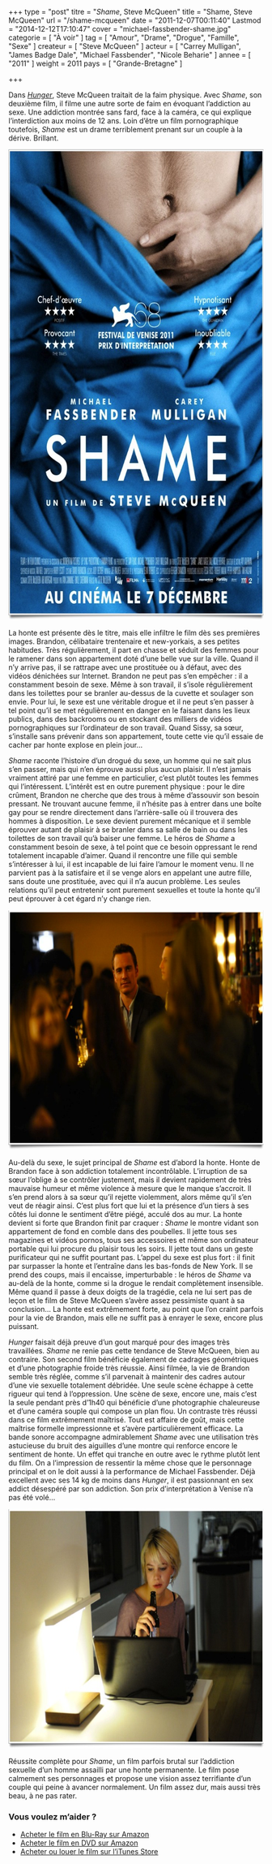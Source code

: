 +++
type = "post"
titre = "<em>Shame</em>, Steve McQueen"
title = "Shame, Steve McQueen"
url = "/shame-mcqueen"
date = "2011-12-07T00:11:40"
Lastmod = "2014-12-12T17:10:47"
cover = "michael-fassbender-shame.jpg"
categorie = [ "À voir" ]
tag = [ "Amour", "Drame", "Drogue", "Famille", "Sexe" ]
createur = [ "Steve McQueen" ]
acteur = [ "Carrey Mulligan", "James Badge Dale", "Michael Fassbender", "Nicole Beharie" ]
annee = [ "2011" ]
weight = 2011
pays = [ "Grande-Bretagne" ]

+++

<p>Dans <em><a href="http://voiretmanger.fr/2008/11/30/hunger/">Hunger</a></em>, Steve McQueen traitait de la faim physique. Avec <em>Shame</em>, son deuxième film, il filme une autre sorte de faim en évoquant l&rsquo;addiction au sexe. Une addiction montrée sans fard, face à la caméra, ce qui explique l&rsquo;interdiction aux moins de 12 ans. Loin d&rsquo;être un film pornographique toutefois, <em>Shame</em> est un drame terriblement prenant sur un couple à la dérive. Brillant.</p>
<a href="http://www.allocine.fr/film/fichefilm_gen_cfilm=185457.html"><img class="aligncenter" style="border-style: initial; border-color: initial; border-width: 0px;" src="shame-mc-queen.jpg" alt="Shame mc queen" width="690" height="927" border="0" /></a>
<p>La honte est présente dès le titre, mais elle infiltre le film dès ses premières images. Brandon, célibataire trentenaire et new-yorkais, a ses petites habitudes. Très régulièrement, il part en chasse et séduit des femmes pour le ramener dans son appartement doté d&rsquo;une belle vue sur la ville. Quand il n&rsquo;y arrive pas, il se rattrape avec une prostituée ou à défaut, avec des vidéos dénichées sur Internet. Brandon ne peut pas s&rsquo;en empêcher : il a constamment besoin de sexe. Même à son travail, il s&rsquo;isole régulièrement dans les toilettes pour se branler au-dessus de la cuvette et soulager son envie. Pour lui, le sexe est une véritable drogue et il ne peut s&rsquo;en passer à tel point qu&rsquo;il se met régulièrement en danger en le faisant dans les lieux publics, dans des backrooms ou en stockant des milliers de vidéos pornographiques sur l&rsquo;ordinateur de son travail. Quand Sissy, sa sœur, s&rsquo;installe sans prévenir dans son appartement, toute cette vie qu&rsquo;il essaie de cacher par honte explose en plein jour…</p>
<p><em>Shame</em> raconte l&rsquo;histoire d&rsquo;un drogué du sexe, un homme qui ne sait plus s&rsquo;en passer, mais qui n&rsquo;en éprouve aussi plus aucun plaisir. Il n&rsquo;est jamais vraiment attiré par une femme en particulier, c&rsquo;est plutôt toutes les femmes qui l&rsquo;intéressent. L&rsquo;intérêt est en outre purement physique : pour le dire crûment, Brandon ne cherche que des trous à même d&rsquo;assouvir son besoin pressant. Ne trouvant aucune femme, il n&rsquo;hésite pas à entrer dans une boîte gay pour se rendre directement dans l&rsquo;arrière-salle où il trouvera des hommes à disposition. Le sexe devient purement mécanique et il semble éprouver autant de plaisir à se branler dans sa salle de bain ou dans les toilettes de son travail qu&rsquo;à baiser une femme. Le héros de <em>Shame</em> a constamment besoin de sexe, à tel point que ce besoin oppressant le rend totalement incapable d&rsquo;aimer. Quand il rencontre une fille qui semble s&rsquo;intéresser à lui, il est incapable de lui faire l&rsquo;amour le moment venu. Il ne parvient pas à la satisfaire et il se venge alors en appelant une autre fille, sans doute une prostituée, avec qui il n&rsquo;a aucun problème. Les seules relations qu&rsquo;il peut entretenir sont purement sexuelles et toute la honte qu&rsquo;il peut éprouver à cet égard n&rsquo;y change rien.</p>
<img class="aligncenter" style="border-style: initial; border-color: initial; border-width: 0px;" src="steve-mcqueen-shame.jpg" alt="Steve mcqueen shame" width="690" height="472" border="0" />
<p>Au-delà du sexe, le sujet principal de <em>Shame</em> est d&rsquo;abord la honte. Honte de Brandon face à son addiction totalement incontrôlable. L&rsquo;irruption de sa sœur l&rsquo;oblige à se contrôler justement, mais il devient rapidement de très mauvaise humeur et même violence à mesure que le manque s&rsquo;accroit. Il s&rsquo;en prend alors à sa sœur qu&rsquo;il rejette violemment, alors même qu&rsquo;il s&rsquo;en veut de réagir ainsi. C&rsquo;est plus fort que lui et la présence d&rsquo;un tiers à ses côtés lui donne le sentiment d&rsquo;être piégé, acculé dos au mur. La honte devient si forte que Brandon finit par craquer : <em>Shame</em> le montre vidant son appartement de fond en comble dans des poubelles. Il jette tous ses magazines et vidéos pornos, tous ses accessoires et même son ordinateur portable qui lui procure du plaisir tous les soirs. Il jette tout dans un geste purificateur qui ne suffit pourtant pas. L&rsquo;appel du sexe est plus fort : il finit par surpasser la honte et l&rsquo;entraîne dans les bas-fonds de New York. Il se prend des coups, mais il encaisse, imperturbable : le héros de <em>Shame</em> va au-delà de la honte, comme si la drogue le rendait complètement insensible. Même quand il passe à deux doigts de la tragédie, cela ne lui sert pas de leçon et le film de Steve McQueen s&rsquo;avère assez pessimiste quant à sa conclusion… La honte est extrêmement forte, au point que l&rsquo;on craint parfois pour la vie de Brandon, mais elle ne suffit pas à enrayer le sexe, encore plus puissant.</p>
<p><em>Hunger</em> faisait déjà preuve d&rsquo;un gout marqué pour des images très travaillées. <em>Shame</em> ne renie pas cette tendance de Steve McQueen, bien au contraire. Son second film bénéficie également de cadrages géométriques et d&rsquo;une photographie froide très réussie. Ainsi filmée, la vie de Brandon semble très réglée, comme s&rsquo;il parvenait à maintenir des cadres autour d&rsquo;une vie sexuelle totalement débridée. Une seule scène échappe à cette rigueur qui tend à l&rsquo;oppression. Une scène de sexe, encore une, mais c&rsquo;est la seule pendant près d&rsquo;1h40 qui bénéficie d&rsquo;une photographie chaleureuse et d&rsquo;une caméra souple qui compose un plan flou. Un contraste très réussi dans ce film extrêmement maîtrisé. Tout est affaire de goût, mais cette maîtrise formelle impressionne et s&rsquo;avère particulièrement efficace. La bande sonore accompagne admirablement <em>Shame</em> avec une utilisation très astucieuse du bruit des aiguilles d&rsquo;une montre qui renforce encore le sentiment de honte. Un effet qui tranche en outre avec le rythme plutôt lent du film. On a l&rsquo;impression de ressentir la même chose que le personnage principal et on le doit aussi à la performance de Michael Fassbender. Déjà excellent avec ses 14 kg de moins dans <em>Hunger</em>, il est passionnant en sex addict désespéré par son addiction. Son prix d&rsquo;interprétation à Venise n&rsquo;a pas été volé…</p>
<img class="aligncenter" style="border-style: initial; border-color: initial; border-width: 0px;" src="shame-carey-mulligan.jpg" alt="Shame carey mulligan" width="690" height="472" border="0" />
<p>Réussite complète pour <em>Shame</em>, un film parfois brutal sur l&rsquo;addiction sexuelle d&rsquo;un homme assailli par une honte permanente. Le film pose calmement ses personnages et propose une vision assez terrifiante d&rsquo;un couple qui peine à avancer normalement. Un film assez dur, mais aussi très beau, à ne pas rater.</p>
<div class="amazon">
<h3>Vous voulez m&rsquo;aider ?</h3>
<ul>
<li><a href="http://www.amazon.fr/gp/product/B006QP0CGA/ref=as_li_ss_tl?ie=UTF8&#038;tag=leblogdenic07-21&#038;linkCode=as2&#038;camp=1642&#038;creative=19458&#038;creativeASIN=B006QP0CGA">Acheter le film en Blu-Ray sur Amazon</a></li>
<li><a href="http://www.amazon.fr/gp/product/B006QP0C5Q/ref=as_li_ss_tl?ie=UTF8&#038;tag=leblogdenic07-21&#038;linkCode=as2&#038;camp=1642&#038;creative=19458&#038;creativeASIN=B006QP0C5Q">Acheter le film en DVD sur Amazon</a></li>
<li><a href="http://itunes.apple.com/fr/movie/shame-vost/id508615228">Acheter ou louer le film sur l&rsquo;iTunes Store</a></li>
</ul>
</div>

